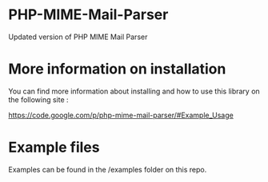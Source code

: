 PHP-MIME-Mail-Parser
====================

Updated version of PHP MIME Mail Parser


More information on installation
================================

You can find more information about installing and how to use this library on the following site :

https://code.google.com/p/php-mime-mail-parser/#Example_Usage

Example files
===========

Examples can be found in the /examples folder on this repo.
